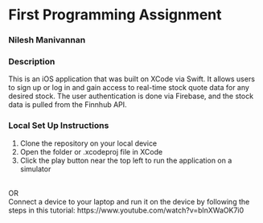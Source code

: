 # First Programming Assignment
### Nilesh Manivannan

### Description
This is an iOS application that was built on XCode via Swift. It allows users to sign up or log in and gain access to real-time stock quote data for any desired stock. The user authentication is done via Firebase, and the stock data is pulled from the Finnhub API.

### Local Set Up Instructions
1. Clone the repository on your local device
2. Open the folder or .xcodeproj file in XCode
3. Click the play button near the top left to run the application on a simulator
<br>
OR
<br>
Connect a device to your laptop and run it on the device by following the steps in this tutorial: https://www.youtube.com/watch?v=blnXWaOK7i0

